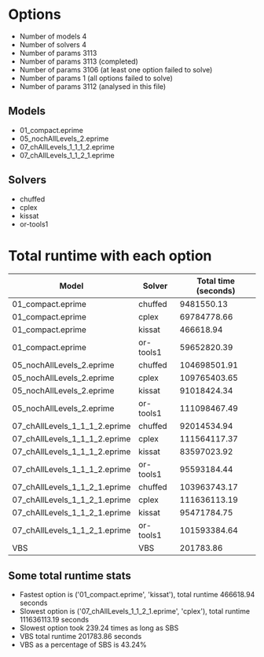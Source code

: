 

# Options


- Number of models         4
- Number of solvers        4
- Number of params      3113
- Number of params      3113 (completed)
- Number of params      3106 (at least one option failed to solve)
- Number of params         1 (all options failed to solve)
- Number of params      3112 (analysed in this file)


## Models


 - 01_compact.eprime
 - 05_nochAllLevels_2.eprime
 - 07_chAllLevels_1_1_1_2.eprime
 - 07_chAllLevels_1_1_2_1.eprime


## Solvers


 - chuffed
 - cplex
 - kissat
 - or-tools1


# Total runtime with each option


 | Model | Solver | Total time (seconds) | 
 | -- | -- | -- | 
 | 01_compact.eprime | chuffed | 9481550.13 | 
 | 01_compact.eprime | cplex | 69784778.66 | 
 | 01_compact.eprime | kissat | 466618.94 | 
 | 01_compact.eprime | or-tools1 | 59652820.39 | 
 | 05_nochAllLevels_2.eprime | chuffed | 104698501.91 | 
 | 05_nochAllLevels_2.eprime | cplex | 109765403.65 | 
 | 05_nochAllLevels_2.eprime | kissat | 91018424.34 | 
 | 05_nochAllLevels_2.eprime | or-tools1 | 111098467.49 | 
 | 07_chAllLevels_1_1_1_2.eprime | chuffed | 92014534.94 | 
 | 07_chAllLevels_1_1_1_2.eprime | cplex | 111564117.37 | 
 | 07_chAllLevels_1_1_1_2.eprime | kissat | 83597023.92 | 
 | 07_chAllLevels_1_1_1_2.eprime | or-tools1 | 95593184.44 | 
 | 07_chAllLevels_1_1_2_1.eprime | chuffed | 103963743.17 | 
 | 07_chAllLevels_1_1_2_1.eprime | cplex | 111636113.19 | 
 | 07_chAllLevels_1_1_2_1.eprime | kissat | 95471784.75 | 
 | 07_chAllLevels_1_1_2_1.eprime | or-tools1 | 101593384.64 | 
 | VBS | VBS | 201783.86 | 


## Some total runtime stats


 - Fastest option is ('01_compact.eprime', 'kissat'), total runtime 466618.94 seconds
 - Slowest option is ('07_chAllLevels_1_1_2_1.eprime', 'cplex'), total runtime 111636113.19 seconds
 - Slowest option took 239.24 times as long as SBS
 - VBS total runtime 201783.86 seconds
 - VBS as a percentage of SBS is 43.24%
